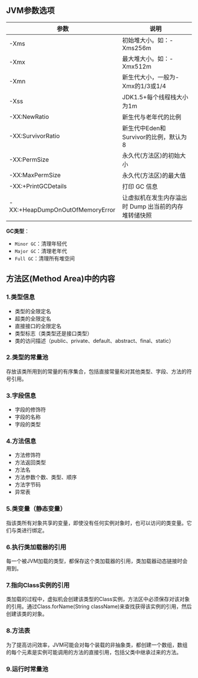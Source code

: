 ## JVM参数选项

| 参数                            | 说明                                                 |
| ------------------------------- | ---------------------------------------------------- |
| -Xms                            | 初始堆大小。如：-Xms256m                             |
| -Xmx                            | 最大堆大小。如：-Xmx512m                             |
| -Xmn                            | 新生代大小，一般为-Xmx的1/3或1/4                     |
| -Xss                            | JDK1.5+每个线程栈大小为1m                            |
| -XX:NewRatio                    | 新生代与老年代的比例                                 |
| -XX:SurvivorRatio               | 新生代中Eden和Survivor的比例，默认为8                |
| -XX:PermSize                    | 永久代(方法区)的初始大小                             |
| -XX:MaxPermSize                 | 永久代(方法区)的最大值                               |
| -XX:+PrintGCDetails             | 打印 GC 信息                                         |
| -XX:+HeapDumpOnOutOfMemoryError | 让虚拟机在发生内存溢出时 Dump 出当前的内存堆转储快照 |



**GC类型**：

+ `Minor GC`：清理年轻代
+ `Major GC`：清理老年代
+ `Full GC`：清理所有堆空间



## 方法区(Method Area)中的内容

### 1.类型信息

+ 类型的全限定名
+ 超类的全限定名
+ 直接接口的全限定名
+ 类型标志（类类型还是接口类型）
+ 类的访问描述（public、private、default、abstract、final、static）

### 2.类型的常量池

存放该类所用到的常量的有序集合，包括直接常量和对其他类型、字段、方法的符号引用。

### 3.字段信息

+ 字段的修饰符
+ 字段的名称
+ 字段的类型

### 4.方法信息

+ 方法修饰符
+ 方法返回类型
+ 方法名
+ 方法参数个数、类型、顺序
+ 方法字节码
+ 异常表

### 5.类变量（静态变量）

指该类所有对象共享的变量，即使没有任何实例对象时，也可以访问的类变量。它们与类进行绑定。

### 6.执行类加载器的引用

每一个被JVM加载的类型，都保存这个类加载器的引用，类加载器动态链接时会用到。

### 7.指向Class实例的引用

类加载的过程中，虚拟机会创建该类型的Class实例，方法区中必须保存对该对象的引用。通过Class.forName(String className)来查找获得该实例的引用，然后创建该类的对象。

### 8.方法表

为了提高访问效率，JVM可能会对每个装载的非抽象类，都创建一个数组，数组的每个元素是实例可能调用的方法的直接引用，包括父类中继承过来的方法。

### 9.运行时常量池